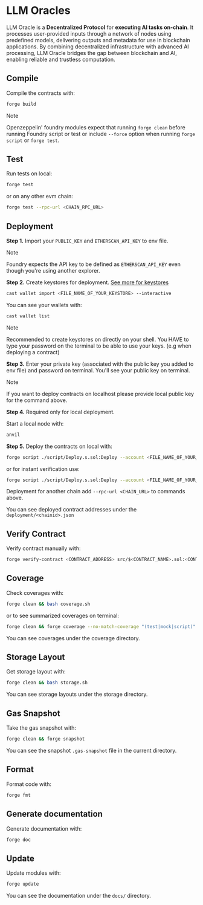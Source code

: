 # LLM Oracles

LLM Oracle is a **Decentralized Protocol** for **executing AI tasks on-chain**. It processes user-provided inputs through a network of nodes using predefined models, delivering outputs and metadata for use in blockchain applications. By combining decentralized infrastructure with advanced AI processing, LLM Oracle bridges the gap between blockchain and AI, enabling reliable and trustless computation​.

## Compile

Compile the contracts with:

```sh
forge build
```

> [!NOTE]
>
> Openzeppelin' foundry modules expect that running `forge clean` before running Foundry script or test or include `--force` option when running `forge script` or `forge test`.

## Test

Run tests on local:

```sh
forge test
```

or on any other evm chain:

```sh
forge test --rpc-url <CHAIN_RPC_URL>
```

## Deployment

**Step 1.**
Import your `PUBLIC_KEY` and `ETHERSCAN_API_KEY` to env file.

> [!NOTE]
>
> Foundry expects the API key to be defined as `ETHERSCAN_API_KEY` even though you're using another explorer.

**Step 2.**
Create keystores for deployment. [See more for keystores](https://eips.ethereum.org/EIPS/eip-2335)

```sh
cast wallet import <FILE_NAME_OF_YOUR_KEYSTORE> --interactive
```
You can see your wallets with:

```sh
cast wallet list
```

> [!NOTE]
>
> Recommended to create keystores on directly on your shell.
> You HAVE to type your password on the terminal to be able to use your keys. (e.g when deploying a contract)

**Step 3.**
Enter your private key (associated with the public key you added to env file) and password on terminal. You'll see your public key on terminal.

> [!NOTE]
>
> If you want to deploy contracts on localhost please provide local public key for the command above.

**Step 4.** Required only for local deployment.

Start a local node with:

```sh
anvil
```

**Step 5.**
Deploy the contracts on local with:

```sh
forge script ./script/Deploy.s.sol:Deploy --account <FILE_NAME_OF_YOUR_KEYSTORE> --sender <DEPLOYER_PUBLIC_KEY> --broadcast
```
or for instant verification use:

```sh
forge script ./script/Deploy.s.sol:Deploy --account <FILE_NAME_OF_YOUR_KEYSTORE> --sender <DEPLOYER_PUBLIC_KEY> --broadcast --verify --verifier <etherscan|blockscout|sourcify>
```

Deployment for another chain add `--rpc-url <CHAIN_URL>` to commands above.

You can see deployed contract addresses under the `deployment/<chainid>.json`

## Verify Contract

Verify contract manually with:

```sh
forge verify-contract <CONTRACT_ADDRESS> src/$<CONTRACT_NAME>.sol:<CONTRACT_NAME> --verifier <etherscan|blockscout|sourcify>
```

## Coverage

Check coverages with:

```sh
forge clean && bash coverage.sh
```
or to see summarized coverages on terminal:

```sh
forge clean && forge coverage --no-match-coverage "(test|mock|script)"
```

You can see coverages under the coverage directory.

## Storage Layout

Get storage layout with:

```sh
forge clean && bash storage.sh
```

You can see storage layouts under the storage directory.

## Gas Snapshot

Take the gas snapshot with:

```sh
forge clean && forge snapshot
```

You can see the snapshot `.gas-snapshot` file in the current directory.

## Format

Format code with:

```sh
forge fmt
```

## Generate documentation

Generate documentation with:

```sh
forge doc
```

## Update

Update modules with:

```sh
forge update
```

You can see the documentation under the `docs/` directory.

